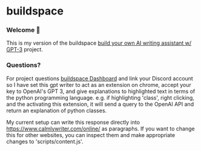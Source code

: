 # buildspace 
### Welcome 👋
This is my version of the buildspace [build your own AI writing assistant w/ GPT-3](https://buildspace.so/builds/ai-writer) project. 

### **Questions?**
For project questions [buildspace Dashboard](https://buildspace.so/p/build-ai-writing-assistant-gpt3) and link your Discord account so I have set this gpt writer to act as an extension on chrome, accept your key to OpenAI's GPT 3, and give explanations to highlighted text in terms of the python programming language. e.g. if highlighting 'class', right clicking, and the activating this extension, it will send a query to the OpenAI API and return an explanation of python classes.

My current setup can write this response directly into https://www.calmlywriter.com/online/ as paragraphs. If you want to change this for other websites, you can inspect them and make appropriate changes to 'scripts/content.js'.